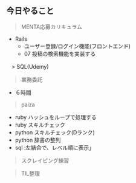 ## 今日やること

> MENTA応募カリキュラム
- Rails
  - ユーザー登録/ログイン機能(フロントエンド)
  - 07 投稿の検索機能を実装する
  
　> SQL(Udemy)

> 業務委託
- ６時間


> paiza
- ruby ハッシュをループで処理する
- ruby スキルチェック
- python スキルチェック(Dランク)
- python 辞書の整列 
- sql :左結合で、レベル順に表示」



> スクレイピング練習

> TIL整理





